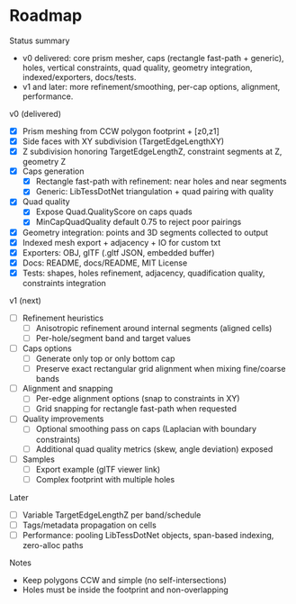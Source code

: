 # Roadmap

Status summary
- v0 delivered: core prism mesher, caps (rectangle fast-path + generic), holes, vertical constraints, quad quality, geometry integration, indexed/exporters, docs/tests.
- v1 and later: more refinement/smoothing, per-cap options, alignment, performance.

v0 (delivered)
- [x] Prism meshing from CCW polygon footprint + [z0,z1]
- [x] Side faces with XY subdivision (TargetEdgeLengthXY)
- [x] Z subdivision honoring TargetEdgeLengthZ, constraint segments at Z, geometry Z
- [x] Caps generation
  - [x] Rectangle fast-path with refinement: near holes and near segments
  - [x] Generic: LibTessDotNet triangulation + quad pairing with quality
- [x] Quad quality
  - [x] Expose Quad.QualityScore on caps quads
  - [x] MinCapQuadQuality default 0.75 to reject poor pairings
- [x] Geometry integration: points and 3D segments collected to output
- [x] Indexed mesh export + adjacency + IO for custom txt
- [x] Exporters: OBJ, glTF (.gltf JSON, embedded buffer)
- [x] Docs: README, docs/README, MIT License
- [x] Tests: shapes, holes refinement, adjacency, quadification quality, constraints integration

v1 (next)
- [ ] Refinement heuristics
  - [ ] Anisotropic refinement around internal segments (aligned cells)
  - [ ] Per-hole/segment band and target values
- [ ] Caps options
  - [ ] Generate only top or only bottom cap
  - [ ] Preserve exact rectangular grid alignment when mixing fine/coarse bands
- [ ] Alignment and snapping
  - [ ] Per-edge alignment options (snap to constraints in XY)
  - [ ] Grid snapping for rectangle fast-path when requested
- [ ] Quality improvements
  - [ ] Optional smoothing pass on caps (Laplacian with boundary constraints)
  - [ ] Additional quad quality metrics (skew, angle deviation) exposed
- [ ] Samples
  - [ ] Export example (glTF viewer link)
  - [ ] Complex footprint with multiple holes

Later
- [ ] Variable TargetEdgeLengthZ per band/schedule
- [ ] Tags/metadata propagation on cells
- [ ] Performance: pooling LibTessDotNet objects, span-based indexing, zero-alloc paths

Notes
- Keep polygons CCW and simple (no self-intersections)
- Holes must be inside the footprint and non-overlapping

